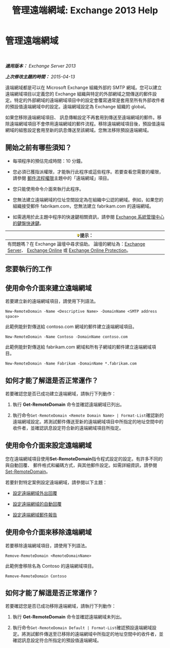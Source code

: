 ﻿---
title: '管理遠端網域: Exchange 2013 Help'
TOCTitle: 管理遠端網域
ms:assetid: 41a86907-bd9e-40d0-94d3-6deb95a0bffa
ms:mtpsurl: https://technet.microsoft.com/zh-tw/library/Aa997639(v=EXCHG.150)
ms:contentKeyID: 52062285
ms.date: 05/21/2018
mtps_version: v=EXCHG.150
f1_keywords:
- Microsoft.Exchange.Management.SnapIn.Esm.OrganizationConfiguration.NewRemoteDomainWizardForm.NewRemoteDomainWizardPage
ms.translationtype: MT
---

# 管理遠端網域

 

_**適用版本：** Exchange Server 2013_

_**上次修改主題的時間：** 2015-04-13_

遠端網域都是可以在 Microsoft Exchange 組織外部的 SMTP 網域。您可以建立遠端網域項目以定義您的 Exchange 組織與特定的外部網域之間傳送的郵件設定。特定的外部網域的遠端網域項目中的設定會覆寫通常是套用至所有外部收件者的預設值遠端網域中的設定。遠端網域設定為 Exchange 組織的 global。

如果您移除遠端網域項目、 訊息傳輸設定不再套用到傳送至遠端網域的郵件。移除遠端網域項目不會停用遠端網域的郵件流程。移除遠端網域項目後，預設值遠端網域的組態設定套用至新的訊息傳送至該網域。您無法移除預設遠端網域。

## 開始之前有哪些須知？

  - 每項程序的預估完成時間：10 分鐘。

  - 您必須已獲指派權限，才能執行此程序或這些程序。若要查看您需要的權限，請參閱 [郵件流程權限](mail-flow-permissions-exchange-2013-help.md)主題中的「遠端網域」項目。

  - 您只能使用命令介面來執行此程序。

  - 您無法建立遠端網域的位址空間設定為在組織中公認的網域。例如，如果您的組織接受郵件 fabrikam.com，您無法建立 fabrikam.com 的遠端網域。

  - 如需適用於此主題中程序的快速鍵相關資訊，請參閱 [Exchange 系統管理中心的鍵盤快速鍵](keyboard-shortcuts-in-the-exchange-admin-center-exchange-online-protection-help.md)。

<table>
<thead>
<tr class="header">
<th><img src="images/Bb124558.tip(EXCHG.150).gif" title="提示" alt="提示" />提示：</th>
</tr>
</thead>
<tbody>
<tr class="odd">
<td>有問題嗎？在 Exchange 論壇中尋求協助。 論壇的網址為：<a href="https://go.microsoft.com/fwlink/p/?linkid=60612">Exchange Server</a>、 <a href="https://go.microsoft.com/fwlink/p/?linkid=267542">Exchange Online</a> 或 <a href="https://go.microsoft.com/fwlink/p/?linkid=285351">Exchange Online Protection</a>。</td>
</tr>
</tbody>
</table>


## 您要執行的工作

## 使用命令介面來建立遠端網域

若要建立新的遠端網域項目，請使用下列語法。

    New-RemoteDomain -Name <Descriptive Name> -DomainName <SMTP address space>

此範例能針對傳送給 contoso.com 網域的郵件建立遠端網域項目。

    New-RemoteDomain -Name Contoso -DomainName contoso.com

此範例能針對傳送給 fabrikam.com 網域和所有子網域的郵件建立遠端網域項目。

    New-RemoteDomain -Name Fabrikam -DomainName *.fabrikam.com

## 如何才能了解這是否正常運作？

若要確認您是否已成功建立遠端網域，請執行下列動作：

1.  執行 **Get-RemoteDomain** 命令並確認遠端網域已列出。

2.  執行命令`Get-RemoteDomain <Remote Domain Name> | Format-List`確認新的遠端網域設定。將測試郵件傳送至新的遠端網域項目中所指定的地址空間中的收件者，並確認訊息設定符合新的遠端網域項目所指定。

## 使用命令介面來設定遠端網域

您在遠端網域項目使用**Set-RemoteDomain**指令程式設定的設定。有許多不同的與自動回覆、 郵件格式和編碼方式，與其他郵件設定。如需詳細資訊，請參閱[Set-RemoteDomain](https://technet.microsoft.com/zh-tw/library/aa997857\(v=exchg.150\))。

若要針對特定案例設定遠端網域，請參閱以下主題：

  - [設定遠端網域外出回覆](configure-remote-domain-out-of-office-replies-exchange-2013-help.md)

  - [設定遠端網域的自動回覆](configure-remote-domain-automatic-replies-exchange-2013-help.md)

  - [設定遠端網域郵件報告](configure-remote-domain-message-reporting-exchange-2013-help.md)

## 使用命令介面來移除遠端網域

若要移除遠端網域項目，請使用下列語法。

    Remove-RemoteDomain <RemoteDomainName>

此範例會移除名為 Contoso 的遠端網域項目。

    Remove-RemoteDomain Contoso

## 如何才能了解這是否正常運作？

若要確認您是否已成功移除遠端網域，請執行下列動作：

1.  執行 **Get-RemoteDomain** 命令並確認遠端網域未列出。

2.  執行命令`Get-RemoteDomain Default | Format-List`確認預設遠端網域設定。將測試郵件傳送至已移除的遠端網域中所指定的地址空間中的收件者，並確認訊息設定符合所指定的預設值遠端網域。

